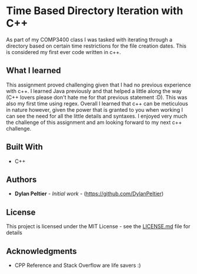 # Time Based Directory Iteration with C++

As part of my COMP3400 class I was tasked with iterating through a directory based on certain time restrictions for the file creation dates. This is considered my first ever code written in c++.

## What I learned

This assignment proved challenging given that I had no previous experience with c++. I learned Java previously and that helped a little along the way (C++ lovers please don't hate me for that previous statement :D). This was also my first time using regex. Overall I learned that c++ can be meticulous in nature however, given the power that is granted to you when working I can see the need for all the little details and syntaxes. I enjoyed very much the challenge of this assignment and am looking forward to my next c++ challenge. 

## Built With

* C++

## Authors

* **Dylan Peltier** - *Initial work* - (https://github.com/DylanPeltier)

## License

This project is licensed under the MIT License - see the [LICENSE.md](LICENSE.md) file for details

## Acknowledgments

* CPP Reference and Stack Overflow are life savers :)
